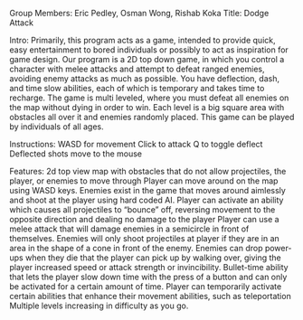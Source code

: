 Group Members: Eric Pedley, Osman Wong, Rishab Koka
Title: 
Dodge Attack

Intro:
Primarily, this program acts as a game, intended to provide quick, easy entertainment to bored individuals or possibly to act as inspiration for game design. Our program is a 2D top down game, in which you control a character with melee attacks and attempt to defeat ranged enemies, avoiding enemy attacks as much as possible. You have deflection, dash, and time slow abilities, each of which is temporary and takes time to recharge. The game is multi leveled, where you must defeat all enemies on the map without dying in order to win. Each level is a big square area with obstacles all over it and enemies randomly placed. This game can be played by individuals of all ages.


Instructions:
WASD for movement
Click to attack
Q to toggle deflect
Deflected shots move to the mouse


Features:
2d top view map with obstacles that do not allow projectiles, the player, or enemies to move through
Player can move around on the map using WASD keys. 
Enemies exist in the game that moves around aimlessly and shoot at the player using hard coded AI.
Player can activate an ability which causes all projectiles to “bounce” off, reversing movement to the opposite direction and dealing no damage to the player
Player can use a melee attack that will damage enemies in a semicircle in front of themselves.
Enemies will only shoot projectiles at player if they are in an area in the shape of a cone in front of the enemy.
Enemies can drop power-ups when they die that the player can pick up by walking over, giving the player increased speed or attack strength or invincibility.
Bullet-time ability that lets the player slow down time with the press of a button and can only be activated for a certain amount of time.
Player can temporarily activate certain abilities that enhance their movement abilities, such as teleportation
Multiple levels increasing in difficulty as you go.
